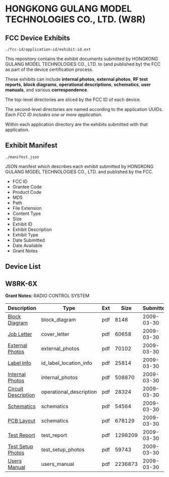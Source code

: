# HONGKONG GULANG MODEL TECHNOLOGIES CO., LTD. (W8R)
## FCC Device Exhibits

```
./fcc-id/application-id/exhibit-id.ext
```

This repository contains the exhibit documents submitted by HONGKONG GULANG MODEL TECHNOLOGIES CO., LTD. to (and published by) the FCC as part of the device certification process.

These exhibits can include **internal photos**, **external photos**, **RF test reports**, **block diagrams**, **operational descriptions**, **schematics**, **user manuals**, and various **correspondence**.

The top-level directories are sliced by the FCC ID of each device.

The second-level directories are named according to the application UUIDs. *Each FCC ID includes one or more application.*

Within each application directory are the exhibits submitted with that application. 

## Exhibit Manifest

```
./manifest.json
```

JSON manifest which describes each exhibit submitted by HONGKONG GULANG MODEL TECHNOLOGIES CO., LTD. and published by the FCC.

- FCC ID
- Grantee Code
- Product Code
- MD5
- Path
- File Extension
- Content Type
- Size
- Exhibit ID
- Exhibit Description
- Exhibit Type
- Date Submitted
- Date Available
- Grant Notes

## Device List
## W8RK-6X
**Grant Notes:** RADIO CONTROL SYSTEM

| Description | Type | Ext | Size | Submitted | Available |
| ----------- | ---- | --- | ---- | --------- | --------- |
| [Block Diagram](W8RK-6X/f8ee22dbda4da8d113e471117ae6bb04/1087526.pdf) | block_diagram | pdf | 8148 | 2009-03-30 | 2009-03-30 |
| [Job Letter](W8RK-6X/f8ee22dbda4da8d113e471117ae6bb04/1087523.pdf) | cover_letter | pdf | 60658 | 2009-03-30 | 2009-03-30 |
| [External Photos](W8RK-6X/f8ee22dbda4da8d113e471117ae6bb04/1087520.pdf) | external_photos | pdf | 70102 | 2009-03-30 | 2009-03-30 |
| [Label Info](W8RK-6X/f8ee22dbda4da8d113e471117ae6bb04/1087521.pdf) | id_label_location_info | pdf | 25814 | 2009-03-30 | 2009-03-30 |
| [Internal Photos](W8RK-6X/f8ee22dbda4da8d113e471117ae6bb04/1087522.pdf) | internal_photos | pdf | 508870 | 2009-03-30 | 2009-03-30 |
| [Circuit Description](W8RK-6X/f8ee22dbda4da8d113e471117ae6bb04/1087519.pdf) | operational_description | pdf | 28324 | 2009-03-30 | 2009-03-30 |
| [Schematics](W8RK-6X/f8ee22dbda4da8d113e471117ae6bb04/1087518.pdf) | schematics | pdf | 54564 | 2009-03-30 | 2009-03-30 |
| [PCB Layout](W8RK-6X/f8ee22dbda4da8d113e471117ae6bb04/1087527.pdf) | schematics | pdf | 678129 | 2009-03-30 | 2009-03-30 |
| [Test Report](W8RK-6X/f8ee22dbda4da8d113e471117ae6bb04/1087524.pdf) | test_report | pdf | 1298209 | 2009-03-30 | 2009-03-30 |
| [Test Setup Photos](W8RK-6X/f8ee22dbda4da8d113e471117ae6bb04/1087525.pdf) | test_setup_photos | pdf | 59743 | 2009-03-30 | 2009-03-30 |
| [Users Manual](W8RK-6X/f8ee22dbda4da8d113e471117ae6bb04/1087528.pdf) | users_manual | pdf | 2236873 | 2009-03-30 | 2009-03-30 |

